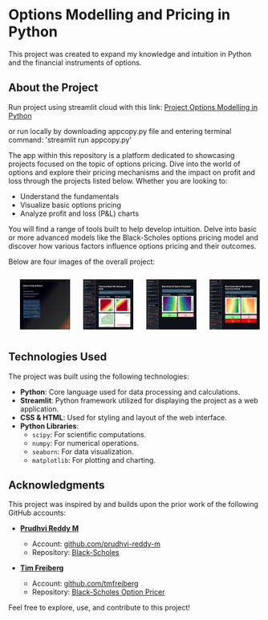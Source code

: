 # Options Modelling and Pricing in Python

This project was created to expand my knowledge and intuition in Python and the financial instruments of options.

## About the Project

Run project using streamlit cloud with this link: [Project Options Modelling in Python](https://project-options-modelling-in-python.streamlit.app/)

or run locally by downloading appcopy.py file and entering terminal command: 'streamlit run appcopy.py'

The app within this repository is a platform dedicated to showcasing projects focused on the topic of options pricing. Dive into the world of options and explore their pricing mechanisms and the impact on profit and loss through the projects listed below. Whether you are looking to:

- Understand the fundamentals
- Visualize basic options pricing
- Analyze profit and loss (P&L) charts

You will find a range of tools built to help develop intuition. Delve into basic or more advanced models like the Black-Scholes options pricing model and discover how various factors influence options pricing and their outcomes.

Below are four images of the overall project:

<div style="display: flex; justify-content: space-around; padding: 10px;">
   <img src="https://github.com/Remi-Ferrari/Options_Modelling_in_Python/blob/a5bfc18553a101bc062d531753ac0584650e3ccf/Project%20Images/Project_Dashboard.png?raw=true" alt="Image 1" width="100" height="100" style="border: 3px solid white; margin: 0 10px;">
  <img src="https://github.com/Remi-Ferrari/Options_Modelling_in_Python/blob/a5bfc18553a101bc062d531753ac0584650e3ccf/Project%20Images/Project_Basic_PNL_Pricing.png?raw=true" alt="Image 2" width="100" height="100" style="border: 3px solid white; margin: 0 10px;">  
  <img src="https://github.com/Remi-Ferrari/Options_Modelling_in_Python/blob/a5bfc18553a101bc062d531753ac0584650e3ccf/Project%20Images/Project_BlackScholes_Pricing.png?raw=true" alt="Image 3" width="100" height="100" style="border: 3px solid white; margin: 0 10px;">
  <img src="https://github.com/Remi-Ferrari/Options_Modelling_in_Python/blob/a5bfc18553a101bc062d531753ac0584650e3ccf/Project%20Images/Project_BlackScholes_PNL_Pricing.png?raw=true" alt="Image 4" width="100" height="100" style="border: 3px solid white; margin: 0 10px;">
</div>


## Technologies Used

The project was built using the following technologies:

- **Python**: Core language used for data processing and calculations.
- **Streamlit**: Python framework utilized for displaying the project as a web application.
- **CSS & HTML**: Used for styling and layout of the web interface.
- **Python Libraries**:
  - `scipy`: For scientific computations.
  - `numpy`: For numerical operations.
  - `seaborn`: For data visualization.
  - `matplotlib`: For plotting and charting.

## Acknowledgments

This project was inspired by and builds upon the prior work of the following GitHub accounts:

- **[Prudhvi Reddy M](https://github.com/prudhvi-reddy-m)**
  - Account: [github.com/prudhvi-reddy-m](https://github.com/prudhvi-reddy-m)
  - Repository: [Black-Scholes](https://github.com/prudhvi-reddy-m/BlackScholes)

- **[Tim Freiberg](https://github.com/tmfreiberg)**
  - Account: [github.com/tmfreiberg](https://github.com/tmfreiberg)
  - Repository: [Black-Scholes Option Pricer](https://github.com/tmfreiberg/black-scholes-option-pricer)

Feel free to explore, use, and contribute to this project!
